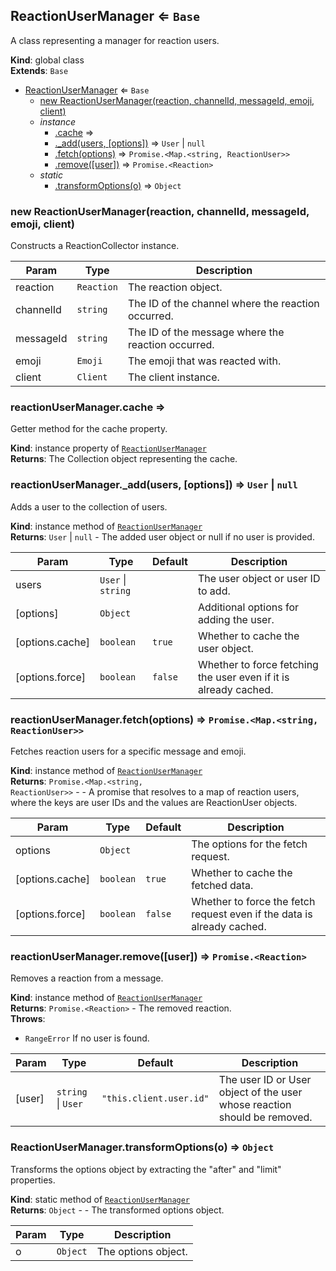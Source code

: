 <a name="ReactionUserManager"></a>

## ReactionUserManager ⇐ <code>Base</code>
A class representing a manager for reaction users.

**Kind**: global class  
**Extends**: <code>Base</code>  

* [ReactionUserManager](#ReactionUserManager) ⇐ <code>Base</code>
    * [new ReactionUserManager(reaction, channelId, messageId, emoji, client)](#new_ReactionUserManager_new)
    * _instance_
        * [.cache](#ReactionUserManager+cache) ⇒
        * [._add(users, [options])](#ReactionUserManager+_add) ⇒ <code>User</code> \| <code>null</code>
        * [.fetch(options)](#ReactionUserManager+fetch) ⇒ <code>Promise.&lt;Map.&lt;string, ReactionUser&gt;&gt;</code>
        * [.remove([user])](#ReactionUserManager+remove) ⇒ <code>Promise.&lt;Reaction&gt;</code>
    * _static_
        * [.transformOptions(o)](#ReactionUserManager.transformOptions) ⇒ <code>Object</code>

<a name="new_ReactionUserManager_new"></a>

### new ReactionUserManager(reaction, channelId, messageId, emoji, client)
Constructs a ReactionCollector instance.


| Param | Type | Description |
| --- | --- | --- |
| reaction | <code>Reaction</code> | The reaction object. |
| channelId | <code>string</code> | The ID of the channel where the reaction occurred. |
| messageId | <code>string</code> | The ID of the message where the reaction occurred. |
| emoji | <code>Emoji</code> | The emoji that was reacted with. |
| client | <code>Client</code> | The client instance. |

<a name="ReactionUserManager+cache"></a>

### reactionUserManager.cache ⇒
Getter method for the cache property.

**Kind**: instance property of [<code>ReactionUserManager</code>](#ReactionUserManager)  
**Returns**: The Collection object representing the cache.  
<a name="ReactionUserManager+_add"></a>

### reactionUserManager.\_add(users, [options]) ⇒ <code>User</code> \| <code>null</code>
Adds a user to the collection of users.

**Kind**: instance method of [<code>ReactionUserManager</code>](#ReactionUserManager)  
**Returns**: <code>User</code> \| <code>null</code> - The added user object or null if no user is provided.  

| Param | Type | Default | Description |
| --- | --- | --- | --- |
| users | <code>User</code> \| <code>string</code> |  | The user object or user ID to add. |
| [options] | <code>Object</code> |  | Additional options for adding the user. |
| [options.cache] | <code>boolean</code> | <code>true</code> | Whether to cache the user object. |
| [options.force] | <code>boolean</code> | <code>false</code> | Whether to force fetching the user even if it is already cached. |

<a name="ReactionUserManager+fetch"></a>

### reactionUserManager.fetch(options) ⇒ <code>Promise.&lt;Map.&lt;string, ReactionUser&gt;&gt;</code>
Fetches reaction users for a specific message and emoji.

**Kind**: instance method of [<code>ReactionUserManager</code>](#ReactionUserManager)  
**Returns**: <code>Promise.&lt;Map.&lt;string, ReactionUser&gt;&gt;</code> - - A promise that resolves to a map of reaction users, where the keys are user IDs and the values are ReactionUser objects.  

| Param | Type | Default | Description |
| --- | --- | --- | --- |
| options | <code>Object</code> |  | The options for the fetch request. |
| [options.cache] | <code>boolean</code> | <code>true</code> | Whether to cache the fetched data. |
| [options.force] | <code>boolean</code> | <code>false</code> | Whether to force the fetch request even if the data is already cached. |

<a name="ReactionUserManager+remove"></a>

### reactionUserManager.remove([user]) ⇒ <code>Promise.&lt;Reaction&gt;</code>
Removes a reaction from a message.

**Kind**: instance method of [<code>ReactionUserManager</code>](#ReactionUserManager)  
**Returns**: <code>Promise.&lt;Reaction&gt;</code> - The removed reaction.  
**Throws**:

- <code>RangeError</code> If no user is found.


| Param | Type | Default | Description |
| --- | --- | --- | --- |
| [user] | <code>string</code> \| <code>User</code> | <code>&quot;this.client.user.id&quot;</code> | The user ID or User object of the user whose reaction should be removed. |

<a name="ReactionUserManager.transformOptions"></a>

### ReactionUserManager.transformOptions(o) ⇒ <code>Object</code>
Transforms the options object by extracting the "after" and "limit" properties.

**Kind**: static method of [<code>ReactionUserManager</code>](#ReactionUserManager)  
**Returns**: <code>Object</code> - - The transformed options object.  

| Param | Type | Description |
| --- | --- | --- |
| o | <code>Object</code> | The options object. |

